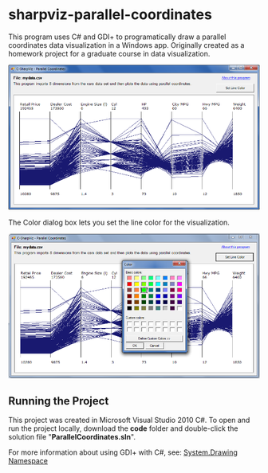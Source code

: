 # sharpviz-parallel-coordinates

This program uses C# and GDI+ to programatically draw a parallel coordinates data visualization in a Windows app. Originally created as a homework project for a graduate course in data visualization.

![Parallel Coordinates screenshot example](/images/sharpviz-pcoords-screenshot-1.png "Parallel Coordinates for car data set")

The Color dialog box lets you set the line color for the visualization.

![Parallel Coordinates screenshot example](/images/sharpviz-pcoords-screenshot-set-color.png "Setting line color for Parallel Coordinates")

## Running the Project
This project was created in Microsoft Visual Studio 2010 C#. To open and run the project locally, download the **code** folder and double-click the solution file "**ParallelCoordinates.sln**".

For more information about using GDI+ with C#, see: 
<a href="https://msdn.microsoft.com/en-us/library/system.drawing(v=vs.110).aspx" target="_blank">System.Drawing Namespace</a>
